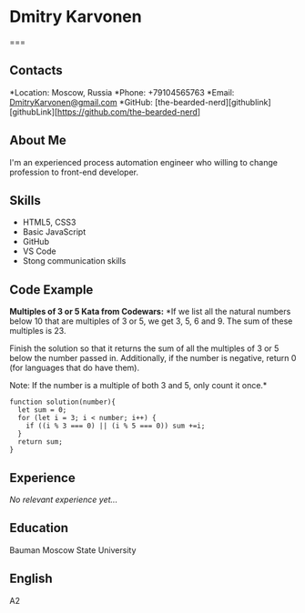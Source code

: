# Dmitry Karvonen

===

## Contacts

*Location: Moscow, Russia
*Phone: +79104565763
*Email: DmitryKarvonen@gmail.com
*GitHub: [the-bearded-nerd][githublink]
[githubLink][https://github.com/the-bearded-nerd]

## About Me

I'm an experienced process automation engineer who willing to change profession to front-end developer.

## Skills

- HTML5, CSS3
- Basic JavaScript
- GitHub
- VS Code
- Stong communication skills

## Code Example

**Multiples of 3 or 5 Kata from Codewars:**
\*If we list all the natural numbers below 10 that are multiples of 3 or 5, we get 3, 5, 6 and 9. The sum of these multiples is 23.

Finish the solution so that it returns the sum of all the multiples of 3 or 5 below the number passed in. Additionally, if the number is negative, return 0 (for languages that do have them).

Note: If the number is a multiple of both 3 and 5, only count it once.\*

```
function solution(number){
  let sum = 0;
  for (let i = 3; i < number; i++) {
    if ((i % 3 === 0) || (i % 5 === 0)) sum +=i;
  }
  return sum;
}
```

## Experience

_No relevant experience yet..._

## Education

Bauman Moscow State University

## English

A2
